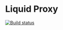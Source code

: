 # Liquid Proxy

[![Build status](https://secure.travis-ci.org/artemave/liquid-proxy.png)](https://secure.travis-ci.org/artemave/liquid-proxy)
